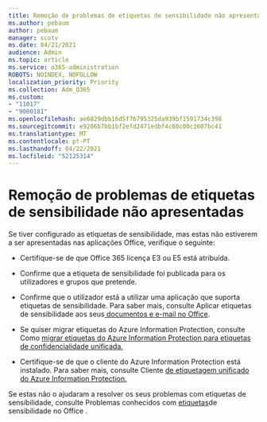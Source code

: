```yaml
---
title: Remoção de problemas de etiquetas de sensibilidade não apresentadas
ms.author: pebaum
author: pebaum
manager: scotv
ms.date: 04/21/2021
audience: Admin
ms.topic: article
ms.service: o365-administration
ROBOTS: NOINDEX, NOFOLLOW
localization_priority: Priority
ms.collection: Adm_O365
ms.custom:
- "11017"
- "9000181"
ms.openlocfilehash: ae6829dbb16d5f76795325da939bf1591734c398
ms.sourcegitcommit: e9206b7bb1bf2efd2471edbf4c60c00c3607bc41
ms.translationtype: MT
ms.contentlocale: pt-PT
ms.lasthandoff: 04/22/2021
ms.locfileid: "52125314"
---
```

# <a name="troubleshoot-sensitivity-labels-not-appearing"></a>Remoção de problemas de etiquetas de sensibilidade não apresentadas

Se tiver configurado as etiquetas de sensibilidade, mas estas não estiverem a ser apresentadas nas aplicações Office, verifique o seguinte:

- Certifique-se de que Office 365 licença E3 ou E5 está atribuída.

- Confirme que a etiqueta de sensibilidade foi publicada para os utilizadores e grupos que pretende.

- Confirme que o utilizador está a utilizar uma aplicação que suporta etiquetas de sensibilidade. Para saber mais, consulte Aplicar etiquetas de sensibilidade aos seus[ documentos e e-mail no Office](https://go.microsoft.com/fwlink/?linkid=2106446).

- Se quiser migrar etiquetas do Azure Information Protection, consulte Como [migrar etiquetas do Azure Information Protection para etiquetas de confidencialidade unificada.](https://go.microsoft.com/fwlink/?linkid=2106056)

- Certifique-se de que o cliente do Azure Information Protection está instalado. Para saber mais, consulte Cliente [de etiquetagem unificado do Azure Information Protection.](https://go.microsoft.com/fwlink/?linkid=2106374)

Se estas não o ajudaram a resolver os seus problemas com etiquetas de sensibilidade, consulte Problemas conhecidos com [etiquetas](https://go.microsoft.com/fwlink/?linkid=2106447)de sensibilidade no Office .